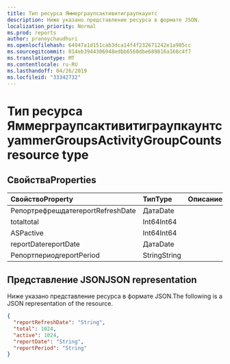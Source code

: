 ```yaml
---
title: Тип ресурса Яммерграупсактивитиграупкаунтс
description: Ниже указано представление ресурса в формате JSON.
localization_priority: Normal
ms.prod: reports
author: pranoychaudhuri
ms.openlocfilehash: 64947a1d151cab3dca14f4f232671242e1a985cc
ms.sourcegitcommit: 014eb3944306948edbb6560dbe689816a168c4f7
ms.translationtype: MT
ms.contentlocale: ru-RU
ms.lasthandoff: 04/26/2019
ms.locfileid: "33342732"
---
```

# <a name="yammergroupsactivitygroupcounts-resource-type"></a><span data-ttu-id="004d2-103">Тип ресурса Яммерграупсактивитиграупкаунтс</span><span class="sxs-lookup"><span data-stu-id="004d2-103">yammerGroupsActivityGroupCounts resource type</span></span>

## <a name="properties"></a><span data-ttu-id="004d2-104">Свойства</span><span class="sxs-lookup"><span data-stu-id="004d2-104">Properties</span></span>

| <span data-ttu-id="004d2-105">Свойство</span><span class="sxs-lookup"><span data-stu-id="004d2-105">Property</span></span>          | <span data-ttu-id="004d2-106">Тип</span><span class="sxs-lookup"><span data-stu-id="004d2-106">Type</span></span>   | <span data-ttu-id="004d2-107">Описание</span><span class="sxs-lookup"><span data-stu-id="004d2-107">Description</span></span> |
| :---------------- | :----- | :---------- |
| <span data-ttu-id="004d2-108">Репортрефрешдате</span><span class="sxs-lookup"><span data-stu-id="004d2-108">reportRefreshDate</span></span> | <span data-ttu-id="004d2-109">Дата</span><span class="sxs-lookup"><span data-stu-id="004d2-109">Date</span></span>   |             |
| <span data-ttu-id="004d2-110">total</span><span class="sxs-lookup"><span data-stu-id="004d2-110">total</span></span>             | <span data-ttu-id="004d2-111">Int64</span><span class="sxs-lookup"><span data-stu-id="004d2-111">Int64</span></span>  |             |
| <span data-ttu-id="004d2-112">ASP</span><span class="sxs-lookup"><span data-stu-id="004d2-112">active</span></span>            | <span data-ttu-id="004d2-113">Int64</span><span class="sxs-lookup"><span data-stu-id="004d2-113">Int64</span></span>  |             |
| <span data-ttu-id="004d2-114">reportDate</span><span class="sxs-lookup"><span data-stu-id="004d2-114">reportDate</span></span>        | <span data-ttu-id="004d2-115">Дата</span><span class="sxs-lookup"><span data-stu-id="004d2-115">Date</span></span>   |             |
| <span data-ttu-id="004d2-116">Репортпериод</span><span class="sxs-lookup"><span data-stu-id="004d2-116">reportPeriod</span></span>      | <span data-ttu-id="004d2-117">String</span><span class="sxs-lookup"><span data-stu-id="004d2-117">String</span></span> |             |

## <a name="json-representation"></a><span data-ttu-id="004d2-118">Представление JSON</span><span class="sxs-lookup"><span data-stu-id="004d2-118">JSON representation</span></span>

<span data-ttu-id="004d2-119">Ниже указано представление ресурса в формате JSON.</span><span class="sxs-lookup"><span data-stu-id="004d2-119">The following is a JSON representation of the resource.</span></span>

<!-- {
  "blockType": "resource",
  "@odata.type": "microsoft.graph.yammerGroupsActivityGroupCounts"
} -->

```json
{
  "reportRefreshDate": "String", 
  "total": 1024, 
  "active": 1024, 
  "reportDate": "String", 
  "reportPeriod": "String"
}
```
